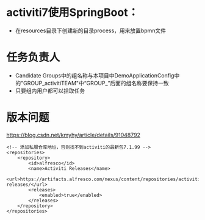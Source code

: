 # activiti7使用SpringBoot：
- 在resources目录下创建新的目录process，用来放置bpmn文件

# 任务负责人
- Candidate Groups中的组名称与本项目中DemoApplicationConfig中的"GROUP_activitiTEAM"中“GROUP_”后面的组名称要保持一致 
- 只要组内用户都可以拾取任务

# 版本问题
https://blog.csdn.net/kmyhy/article/details/91048792

    <!-- 添加私服仓库地址，否则找不到activiti的最新包7.1.99 -->
    <repositories>
        <repository>
            <id>alfresco</id>
            <name>Activiti Releases</name>
            <url>https://artifacts.alfresco.com/nexus/content/repositories/activiti-releases/</url>
            <releases>
                <enabled>true</enabled>
            </releases>
        </repository>
    </repositories>

